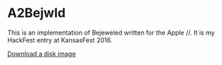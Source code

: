 A2Bejwld
========

This is an implementation of Bejeweled written for the Apple //.  It is my HackFest entry at KansasFest 2016.

[Download a disk image](https://github.com/jeremysrand/a2bejwld/releases/download/1.0/a2bejwld.dsk)